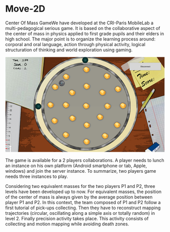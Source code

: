 # Move-2D
Center Of Mass GameWe have developed at the CRI-Paris MobileLab a multi-pedagogical serious game. It is based on the collaborative aspect of the center of mass in physics applied to first grade pupils and their elders in high school. The major point is to organize the learning process around: corporal and oral language, action through physical activity, logical structuration of thinking and world exploration using gaming.

![alt tag](https://github.com/MehHam/Move-2D/blob/master/ImageCDM.png) 

The game is available for a 2 players collaborations. 
A player needs to lunch an instance on his own platform (Android smartphone or tab, Apple, windows) and join the server instance. To summarize, two players game needs three instances to play.

Considering two equivalent masses for the two players P1 and P2, three levels have been developed up to now. For equivalent masses, the position of the center of mass is always given by the average position between player P1 and P2. In this context, the team composed of P1 and P2 follow a first tutorial of pick-ups collecting. Then they have to reconstruct mapping trajectories (circular, oscillating along a simple axis or totally random) in level 2. Finally precision activity takes place. This activity consists of collecting and motion mapping while avoiding death zones. 


